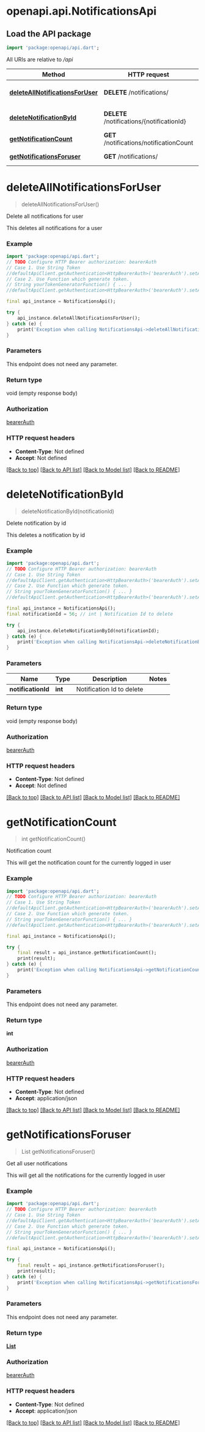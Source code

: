 # openapi.api.NotificationsApi

## Load the API package
```dart
import 'package:openapi/api.dart';
```

All URIs are relative to */api*

Method | HTTP request | Description
------------- | ------------- | -------------
[**deleteAllNotificationsForUser**](NotificationsApi.md#deleteallnotificationsforuser) | **DELETE** /notifications/ | Delete all notifications for user
[**deleteNotificationById**](NotificationsApi.md#deletenotificationbyid) | **DELETE** /notifications/{notificationId} | Delete notification by id
[**getNotificationCount**](NotificationsApi.md#getnotificationcount) | **GET** /notifications/notificationCount | Notification count
[**getNotificationsForuser**](NotificationsApi.md#getnotificationsforuser) | **GET** /notifications/ | Get all user notifications


# **deleteAllNotificationsForUser**
> deleteAllNotificationsForUser()

Delete all notifications for user

This deletes all notifications for a user

### Example
```dart
import 'package:openapi/api.dart';
// TODO Configure HTTP Bearer authorization: bearerAuth
// Case 1. Use String Token
//defaultApiClient.getAuthentication<HttpBearerAuth>('bearerAuth').setAccessToken('YOUR_ACCESS_TOKEN');
// Case 2. Use Function which generate token.
// String yourTokenGeneratorFunction() { ... }
//defaultApiClient.getAuthentication<HttpBearerAuth>('bearerAuth').setAccessToken(yourTokenGeneratorFunction);

final api_instance = NotificationsApi();

try {
    api_instance.deleteAllNotificationsForUser();
} catch (e) {
    print('Exception when calling NotificationsApi->deleteAllNotificationsForUser: $e\n');
}
```

### Parameters
This endpoint does not need any parameter.

### Return type

void (empty response body)

### Authorization

[bearerAuth](../README.md#bearerAuth)

### HTTP request headers

 - **Content-Type**: Not defined
 - **Accept**: Not defined

[[Back to top]](#) [[Back to API list]](../README.md#documentation-for-api-endpoints) [[Back to Model list]](../README.md#documentation-for-models) [[Back to README]](../README.md)

# **deleteNotificationById**
> deleteNotificationById(notificationId)

Delete notification by id

This deletes a notification by id

### Example
```dart
import 'package:openapi/api.dart';
// TODO Configure HTTP Bearer authorization: bearerAuth
// Case 1. Use String Token
//defaultApiClient.getAuthentication<HttpBearerAuth>('bearerAuth').setAccessToken('YOUR_ACCESS_TOKEN');
// Case 2. Use Function which generate token.
// String yourTokenGeneratorFunction() { ... }
//defaultApiClient.getAuthentication<HttpBearerAuth>('bearerAuth').setAccessToken(yourTokenGeneratorFunction);

final api_instance = NotificationsApi();
final notificationId = 56; // int | Notification Id to delete

try {
    api_instance.deleteNotificationById(notificationId);
} catch (e) {
    print('Exception when calling NotificationsApi->deleteNotificationById: $e\n');
}
```

### Parameters

Name | Type | Description  | Notes
------------- | ------------- | ------------- | -------------
 **notificationId** | **int**| Notification Id to delete | 

### Return type

void (empty response body)

### Authorization

[bearerAuth](../README.md#bearerAuth)

### HTTP request headers

 - **Content-Type**: Not defined
 - **Accept**: Not defined

[[Back to top]](#) [[Back to API list]](../README.md#documentation-for-api-endpoints) [[Back to Model list]](../README.md#documentation-for-models) [[Back to README]](../README.md)

# **getNotificationCount**
> int getNotificationCount()

Notification count

This will get the notification count for the currently logged in user

### Example
```dart
import 'package:openapi/api.dart';
// TODO Configure HTTP Bearer authorization: bearerAuth
// Case 1. Use String Token
//defaultApiClient.getAuthentication<HttpBearerAuth>('bearerAuth').setAccessToken('YOUR_ACCESS_TOKEN');
// Case 2. Use Function which generate token.
// String yourTokenGeneratorFunction() { ... }
//defaultApiClient.getAuthentication<HttpBearerAuth>('bearerAuth').setAccessToken(yourTokenGeneratorFunction);

final api_instance = NotificationsApi();

try {
    final result = api_instance.getNotificationCount();
    print(result);
} catch (e) {
    print('Exception when calling NotificationsApi->getNotificationCount: $e\n');
}
```

### Parameters
This endpoint does not need any parameter.

### Return type

**int**

### Authorization

[bearerAuth](../README.md#bearerAuth)

### HTTP request headers

 - **Content-Type**: Not defined
 - **Accept**: application/json

[[Back to top]](#) [[Back to API list]](../README.md#documentation-for-api-endpoints) [[Back to Model list]](../README.md#documentation-for-models) [[Back to README]](../README.md)

# **getNotificationsForuser**
> List<Notification> getNotificationsForuser()

Get all user notifications

This will get all the notifications for the currently logged in user

### Example
```dart
import 'package:openapi/api.dart';
// TODO Configure HTTP Bearer authorization: bearerAuth
// Case 1. Use String Token
//defaultApiClient.getAuthentication<HttpBearerAuth>('bearerAuth').setAccessToken('YOUR_ACCESS_TOKEN');
// Case 2. Use Function which generate token.
// String yourTokenGeneratorFunction() { ... }
//defaultApiClient.getAuthentication<HttpBearerAuth>('bearerAuth').setAccessToken(yourTokenGeneratorFunction);

final api_instance = NotificationsApi();

try {
    final result = api_instance.getNotificationsForuser();
    print(result);
} catch (e) {
    print('Exception when calling NotificationsApi->getNotificationsForuser: $e\n');
}
```

### Parameters
This endpoint does not need any parameter.

### Return type

[**List<Notification>**](Notification.md)

### Authorization

[bearerAuth](../README.md#bearerAuth)

### HTTP request headers

 - **Content-Type**: Not defined
 - **Accept**: application/json

[[Back to top]](#) [[Back to API list]](../README.md#documentation-for-api-endpoints) [[Back to Model list]](../README.md#documentation-for-models) [[Back to README]](../README.md)

